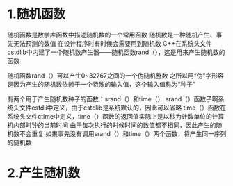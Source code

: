 # 1.随机函数

随机函数是数学库函数中描述随机数的一个常用函数
随机数是一种随机产生、事先无法预测的数值
在设计程序时有时候会需要用到随机数
C++在系统头文件cstdlib中内建了一个随机数产生器——随机函数rand（），这是用来产生随机数的函数

随机函数rand（）可以产生0~32767之间的一个伪随机整数
之所以用“伪”字形容是因为产生的随机数依赖于一个特殊的输入值，这个输入值称为“种子”

有两个用于产生随机数种子的函数：srand（）和time（）
srand（）函数子啊系统头文件cstdli中定义，由于cstdlib是系统默认的，因此可以省略
time（）函数在系统头文件ctime中定义，time（）函数的返回值实际上是以秒为计数单位的计算机内部时钟的当前时间
由于每次执行的时候时间的数值都不相同，因此产生的随机数不会重复
如果事先没有调用srand（）和time（）两个函数，将产生同一序列的随机数

# 2.产生随机数
